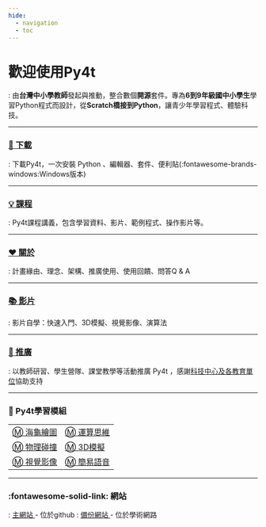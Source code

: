 ```yaml
---
hide:
  - navigation
  - toc
---
```


#  歡迎使用Py4t 

: 由**台灣中小學教師**發起與推動，整合數個**開源**套件。專為**6到9年級國中小學生**學習Python程式而設計，從**Scratch橋接到Python**，讓青少年學習程式、體驗科技。

-------------------------------

### [ 🔽 下載 ](download.md)

: 下載Py4t，一次安裝 Python 、編輯器、套件、便利貼(:fontawesome-brands-windows:Windows版本)

-------------------------------

### [ 💡 課程 ](lesson/index.md)

: Py4t課程講義，包含學習資料、影片、範例程式、操作影片等。

-------------------------------

### [ ❤️ 關於 ](about/plan.md)

: 計畫緣由、理念、架構、推廣使用、使用回饋、問答Q & A

-------------------------------

### [ 📚 影片 ](self_study/index.md)

: 影片自學：快速入門、3D模擬、視覺影像、演算法

-------------------------------

### [ 💛 推廣 ](promotion/activities.md)

: 以教師研習、學生營隊、課堂教學等活動推廣 Py4t ，感謝[科技中心及各教育單位](about/acknowledge.md)協助支持

-------------------------------



### 🔰 Py4t學習模組 

|                 |                            |
| :-----------                    | :------------------------------------            |
|  [ Ⓜ️ 海龜繪圖 ](turtle4t/index.md)  |  [ Ⓜ️ 運算思維 ](comthink/index.md)      |
|  [ Ⓜ️ 物理碰撞 ](pie4t/index.md)  |  [ Ⓜ️ 3D模擬 ](threed4t/index.md)     |
|  [ Ⓜ️ 視覺影像 ](cv4t/index.md)  |  [ Ⓜ️ 簡易語音 ](sound_and_speech/index.md)     |

-------------------------------

### :fontawesome-solid-link:  網站 

: [ 主網站 ](https://beardad1975.github.io/py4t/) - 位於github
: [ 備份網站 ](http://nm01.nmes.tyc.edu.tw/py4t/) - 位於學術網路





